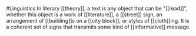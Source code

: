 #Linguistics 
In literary [[theory]], a text is any object that can be "[[read]]", whether this object is a work of [[literature]], a [[street]] sign, an arrangement of [[building]]s on a [[city block]], or styles of [[cloth]]ing. It is a coherent set of signs that transmits some kind of [[informative]] message.